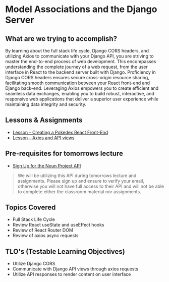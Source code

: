 # Model Associations and the Django Server

## What are we trying to accomplish?

By learning about the full stack life cycle, Django CORS headers, and utilizing Axios to communicate with your Django API, you are striving to master the end-to-end process of web development. This encompasses understanding the complete journey of a web request, from the user interface in React to the backend server built with Django. Proficiency in Django CORS headers ensures secure cross-origin resource sharing, facilitating smooth communication between your React front-end and Django back-end. Leveraging Axios empowers you to create efficient and seamless data exchanges, enabling you to build robust, interactive, and responsive web applications that deliver a superior user experience while maintaining data integrity and security.

## Lessons & Assignments

- [Lesson - Creating a Pokedex React Front-End](./1-creating-front-end.md)
- [Lesson - Axios and API views](./2-axios-apiviews.md)

## Pre-requisites for tomorrows lecture

- [Sign Up for the Noun Project API](https://thenounproject.com/api/)

> We will be utilizing this API during tomorrows lecture and assignments. Please sign up and ensure to verify your email, otherwise you will not have full access to their API and will not be able to complete either the classroom material nor assignments.

## Topics Covered

- Full Stack Life Cycle
- Review React useState and useEffect hooks
- Review of React Router DOM
- Review of axios async requests

## TLO's (Testable Learning Objectives)

- Utilize Django CORS
- Communicate with Django API views through axios requests
- Utilize API responses to render content on user interface
